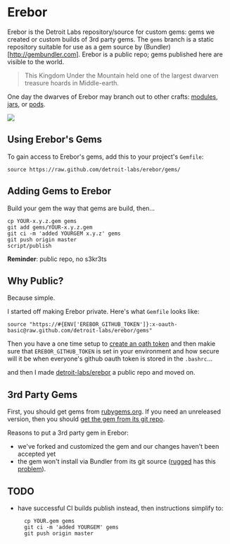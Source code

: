 # Erebor

Erebor is the Detroit Labs repository/source for custom gems: gems we created or custom builds of 3rd party gems. The `gems` branch is a static repository suitable for use as a gem source by (Bundler)[http://gembundler.com]. Erebor is a public repo; gems published here are visible to the world.

> This Kingdom Under the Mountain held one of the largest dwarven treasure hoards in Middle-earth.

One day the dwarves of Erebor may branch out to other crafts: [modules](https://npmjs.org), [jars](http://search.maven.org/#browse/), or [pods](http://cocoapods.org).

<img src="http://images.wikia.com/lotr/images/5/5d/Erebor.jpg">

## Using Erebor's Gems

To gain access to Erebor's gems, add this to your project's `Gemfile`:

    source https://raw.github.com/detroit-labs/erebor/gems/

## Adding Gems to Erebor

Build your gem the way that gems are build, then…

    cp YOUR-x.y.z.gem gems
    git add gems/YOUR-x.y.z.gem
    git ci -m 'added YOURGEM x.y.z' gems
    git push origin master
    script/publish

**Reminder**: public repo, no s3kr3ts

## Why Public?

Because simple.


I started off making Erebor private. Here's what `Gemfile` looks like:

    source "https://#{ENV['EREBOR_GITHUB_TOKEN']}:x-oauth-basic@raw.github.com/detroit-labs/erebor/gems"

Then you have a one time setup to [create an oath token](https://help.github.com/articles/creating-an-oauth-token-for-command-line-use) and then makie sure that `EREBOR_GITHUB_TOKEN` is set in your environment and how secure will it be when everyone's github oauth token is stored in the `.bashrc`…

and then I made [detroit-labs/erebor](https://github.com/detroit-labs/erebor) a public repo and moved on.

## 3rd Party Gems

First, you should get gems from [rubygems.org](http://rubygems.org). If you need an unreleased version, then you should [get the gem from its git repo](http://gembundler.com/git.html).

Reasons to put a 3rd party gem in Erebor:

* we've forked and customized the gem and our changes haven't been accepted yet
* the gem won't install via Bundler from its git source ([rugged](https://github.com/libgit2/rugged) has this [problem](https://github.com/libgit2/rugged/pull/107#issuecomment-9437471)).

## TODO

* have successful CI builds publish instead, then instructions simplify to:

        cp YOUR.gem gems
        git ci -m 'added YOURGEM' gems
        git push origin master
